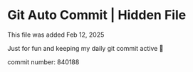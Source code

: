 # Git Auto Commit | Hidden File

This file was added Feb 12, 2025

Just for fun and keeping my daily git commit active 🤪

commit number: 840188
